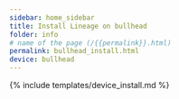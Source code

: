 ```yaml
---
sidebar: home_sidebar
title: Install Lineage on bullhead
folder: info
# name of the page (/{{permalink}}.html)
permalink: bullhead_install.html
device: bullhead
---
```

{% include templates/device_install.md %}
